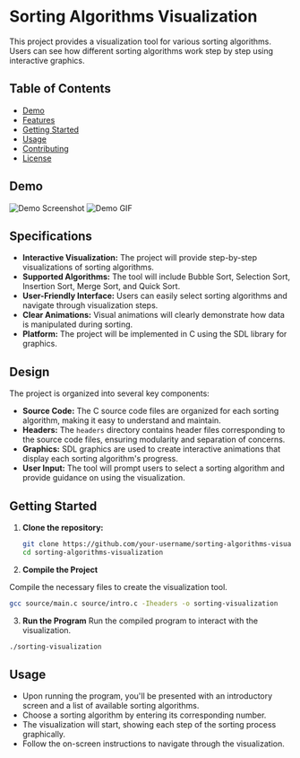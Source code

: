 # Sorting Algorithms Visualization

This project provides a visualization tool for various sorting algorithms. Users can see how different sorting algorithms work step by step using interactive graphics.

## Table of Contents

- [Demo](#demo)
- [Features](#features)
- [Getting Started](#getting-started)
- [Usage](#usage)
- [Contributing](#contributing)
- [License](#license)

## Demo

![Demo Screenshot](https://github.com/itsdhruvarora/chromasort/blob/main/images/Screenshot_2023-08-28-13-16-50_1920x1080.png)
![Demo GIF](https://github.com/itsdhruvarora/chromasort/blob/main/images/ezgif-2-59c8117805.gif)

## Specifications

- **Interactive Visualization:** The project will provide step-by-step visualizations of sorting algorithms.
- **Supported Algorithms:** The tool will include Bubble Sort, Selection Sort, Insertion Sort, Merge Sort, and Quick Sort.
- **User-Friendly Interface:** Users can easily select sorting algorithms and navigate through visualization steps.
- **Clear Animations:** Visual animations will clearly demonstrate how data is manipulated during sorting.
- **Platform:** The project will be implemented in C using the SDL library for graphics.

## Design

The project is organized into several key components:

- **Source Code:** The C source code files are organized for each sorting algorithm, making it easy to understand and maintain.
- **Headers:** The `headers` directory contains header files corresponding to the source code files, ensuring modularity and separation of concerns.
- **Graphics:** SDL graphics are used to create interactive animations that display each sorting algorithm's progress.
- **User Input:** The tool will prompt users to select a sorting algorithm and provide guidance on using the visualization.

## Getting Started

1. **Clone the repository:**

   ```bash
   git clone https://github.com/your-username/sorting-algorithms-visualization.git
   cd sorting-algorithms-visualization
   ```

2. **Compile the Project**

Compile the necessary files to create the visualization tool.

```bash
gcc source/main.c source/intro.c -Iheaders -o sorting-visualization
```

3. **Run the Program**
   Run the compiled program to interact with the visualization.

```bash
./sorting-visualization
```

## Usage

- Upon running the program, you'll be presented with an introductory screen and a list of available sorting algorithms.
- Choose a sorting algorithm by entering its corresponding number.
- The visualization will start, showing each step of the sorting process graphically.
- Follow the on-screen instructions to navigate through the visualization.
